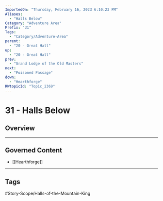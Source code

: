 ```yaml
---
ImportedOn: "Thursday, February 16, 2023 6:10:23 PM"
Aliases:
  - "Halls Below"
Category: "Adventure Area"
Prefix: "31"
Tags:
  - "Category/Adventure-Area"
parent:
  - "20 - Great Hall"
up:
  - "20 - Great Hall"
prev:
  - "Grand Lodge of the Old Masters"
next:
  - "Poisoned Passage"
down:
  - "Hearthforge"
RWtopicId: "Topic_2369"
---
```

# 31 - Halls Below
## Overview
---
## Governed Content
- [[Hearthforge]]


---
## Tags
#Story-Scope/Halls-of-the-Mountain-King

